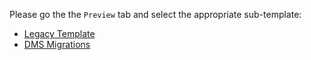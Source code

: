 Please go the the `Preview` tab and select the appropriate sub-template:

* [Legacy Template](?expand=1&template=legacy_template.md)
* [DMS Migrations](?expand=1&template=dms_template.md)
